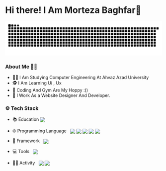 # Hi there! I Am Morteza Baghfar👋

<img src="https://raw.githubusercontent.com/imrrobat/imrrobat/d1b244e170d2b75fdda3efd499eaaf163f7a617c/images/github-contribution-grid-snake.svg" />

### About Me 👨‍💻

- 👨‍🎓 I Am Studying Computer Engineering At Ahvaz Azad University 
- 🕵️ I Am Learning Ui , Ux 
- 💙 Coding And Gym Are My Hoppy :))
- 👜 I Work As a Website Designer And Developer.

### ⚙️ Tech Stack

- 📚 Education
  <img align="center" src="https://img.shields.io/badge/W3Schools-04AA6D?style=for-the-badge&logo=W3Schools&logoColor=white"/>

- 🌐 Programming Language &nbsp;
  <img align="center" src="https://img.shields.io/badge/HTML5-E34F26?style=for-the-badge&logo=html5&logoColor=white"/>
  <img align="center" src="https://img.shields.io/badge/CSS3-1572B6?style=for-the-badge&logo=css3&logoColor=white"/>
  <img align="center" src="https://img.shields.io/badge/JavaScript-323330?style=for-the-badge&logo=javascript&logoColor=F7DF1E"/>
  <img align="center" src="https://img.shields.io/badge/Python-FFD43B?style=for-the-badge&logo=python&logoColor=blue"/>
  <img align="center" src="https://img.shields.io/badge/C%2B%2B-00599C?style=for-the-badge&logo=c%2B%2B&logoColor=white"/>
  
- 🔧 Framework &nbsp;
  <img align="center" src="https://img.shields.io/badge/Tailwind_CSS-38B2AC?style=for-the-badge&logo=tailwind-css&logoColor=white"/>

- 💻 Tools &nbsp;
  <img align="center" src="https://img.shields.io/badge/-Visual%20Studio%20Code-333333?style=flat&logo=visual-studio-code&logoColor=007ACC"/>

- 🙋‍♂️ Activity &nbsp;
  <img align="center" src="https://img.shields.io/badge/-Git-333333?style=flat&logo=git"/>
  <img align="center" src="https://img.shields.io/badge/-GitHub-333333?style=flat&logo=github"/>
<br>


